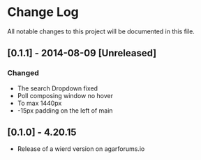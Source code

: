 # Change Log
All notable changes to this project will be documented in this file.

## [0.1.1] - 2014-08-09 [Unreleased]
### Changed
- The search Dropdown fixed
- Poll composing window no hover
- To max 1440px
- -15px padding on the left of main

## [0.1.0] - 4.20.15
- Release of a wierd version on agarforums.io

